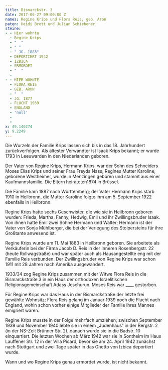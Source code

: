 ```yaml
---
title: Bismarckstr. 3
date: 2017-06-27 09:00:00 Z
names: Regine Krips und Flora Reis, geb. Aron
paten: Heidi Brett und Julian Schiebener
steine:
- - Hier wohnte
  - Regine Krips
  - "  "
  - " "
  - " JG. 1883"
  - DEPORTIERT 1942
  - IZBICA
  - ERMORDET
  - "  "
  - 
- - HIER WOHNTE
  - FLORA REIS
  - GEB. ARON
  - "  "
  - JG. 1877
  - FLUCHT 1939
  - ENGLAND
  - 'null'
  - 
  - 
x: 49.140274
y: 9.2249
---
```


Die Wurzeln der Familie Krips lassen sich bis in das 18. Jahrhundert zurückverfolgen. Als ältester Verwandter ist Isaak Krips bekannt; er wurde 1793 in Leeuwarden in den Niederlanden geboren.

Der Vater von Regine Krips, Hermann Krips, war der Sohn des Schneiders Moses Elias Krips und seiner Frau Freyda Nass; Regines Mutter Karoline, geborene Westheimer, wurde in Menzingen geboren und stammt aus einer Kaufmannsfamilie. Die Eltern heirateten1874 in Brüssel.

Die Familie kam 1887 nach Württemberg; der Vater Hermann Krips starb 1910 in Heilbronn, die Mutter Karoline folgte ihm am 5. September 1922 ebenfalls in Heilbronn.

Regine Krips hatte sechs Geschwister, die wie sie in Heilbronn geboren wurden: Frieda, Martha, Fanny, Hedwig, Emil und ihr Zwillingsbruder Isaak. Von ihnen hatte Emil zwei Söhne Hermann und Walter; Hermann ist der Vater von Sonja Mühlberger, die bei der Verlegung des Stolpersteins für ihre Großtante anwesend ist.

Regine Krips wurde am 11. Mai 1883 in Heilbronn geboren. Sie arbeitete als Verkäuferin bei der Firma Jacob D. Reis in der Inneren Rosenbergstr. 22 (heute Rollwagstraße) und war später auch als Hausangestellte eng mit der Familie Reis verbunden. Der Zwillingsbruder von Regine Krips war schon 1911 mit 28 Jahren nach Amerika ausgewandert.

1933/34 zog Regine Krips zusammen mit der Witwe Flora Reis in die Bismarckstraße 3 in ein Haus der orthodoxen Israelitischen Religionsgemeinschaft Adass Jeschurun. Moses Reis war ____ gestorben.

Für Regine Krips war das Haus in der Bismarckstraße der letzte frei gewählte Wohnsitz; Flora Reis gelang im Januar 1939 noch die Flucht nach England, wohin schon vorher einige Mitglieder der Familie ihres Mannes emigriert waren.

Regine Krips musste in der Folge mehrfach umziehen; zwischen September 1939 und November 1940 lebte sie in einem „Judenhaus“ in der Bergstr. 2 (in der NS-Zeit Brünner Str. 2), danach wurde sie in die Badstr. 10 einquartiert. Die letzten Wochen ab März 1942 war sie in Sontheim im Haus Lauffener Str. 12 in der Villa Picard, bevor sie am 24. April 1942 zunächst nach Stuttgart und zwei Tage später in das Ghetto von Izbica deportiert wurde.

Wann und wo Regine Krips genau ermordet wurde, ist nicht bekannt.